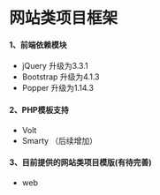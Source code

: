 # 网站类项目框架

#### 1、前端依赖模块
* jQuery 升级为3.3.1
* Bootstrap 升级为4.1.3
* Popper 升级为1.14.3

#### 2、PHP模板支持
* Volt
* Smarty （后续增加）

#### 3、目前提供的网站类项目模版(有待完善)
* web
